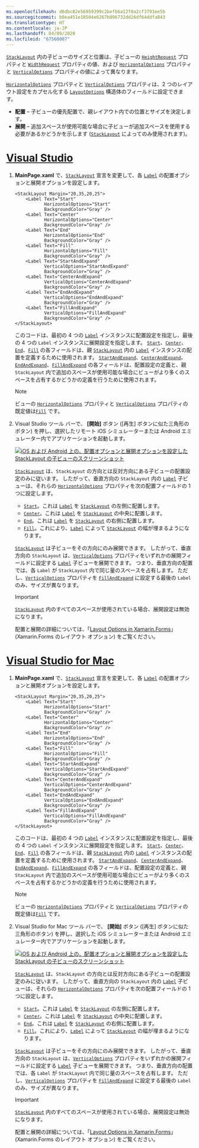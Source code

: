 ```yaml
---
ms.openlocfilehash: d6dbc82e56959399c2befb6a12f0a2cf3793ee5b
ms.sourcegitcommit: b0ea451e18504e6267b896732dd26df64ddfa843
ms.translationtype: HT
ms.contentlocale: ja-JP
ms.lasthandoff: 04/09/2020
ms.locfileid: "67560007"
---
```

[`StackLayout`](xref:Xamarin.Forms.StackLayout) 内の子ビューのサイズと位置は、子ビューの [`HeightRequest`](xref:Xamarin.Forms.VisualElement.HeightRequest) プロパティと [`WidthRequest`](xref:Xamarin.Forms.VisualElement.WidthRequest) プロパティの値、および [`HorizontalOptions`](xref:Xamarin.Forms.View.HorizontalOptions) プロパティと [`VerticalOptions`](xref:Xamarin.Forms.View.VerticalOptions) プロパティの値によって異なります。

[`HorizontalOptions`](xref:Xamarin.Forms.View.HorizontalOptions) プロパティと [`VerticalOptions`](xref:Xamarin.Forms.View.VerticalOptions) プロパティは、2 つのレイアウト設定をカプセル化する [`LayoutOptions`](xref:Xamarin.Forms.LayoutOptions) 構造体のフィールドに設定できます。

- **配置** – 子ビューの優先配置で、親レイアウト内での位置とサイズを決定します。
- **展開** – 追加スペースが使用可能な場合に子ビューが追加スペースを使用する必要があるかどうかを示します ([`StackLayout`](xref:Xamarin.Forms.StackLayout) によってのみ使用されます)。

# <a name="visual-studio"></a>[Visual Studio](#tab/vswin)

1. **MainPage.xaml** で、[`StackLayout`](xref:Xamarin.Forms.StackLayout) 宣言を変更して、各 [`Label`](xref:Xamarin.Forms.Label) の配置オプションと展開オプションを設定します。

    ```xaml
    <StackLayout Margin="20,35,20,25">
        <Label Text="Start"
               HorizontalOptions="Start"
               BackgroundColor="Gray" />
        <Label Text="Center"
               HorizontalOptions="Center"
               BackgroundColor="Gray" />
        <Label Text="End"
               HorizontalOptions="End"
               BackgroundColor="Gray" />
        <Label Text="Fill"
               HorizontalOptions="Fill"
               BackgroundColor="Gray" />
        <Label Text="StartAndExpand"
               VerticalOptions="StartAndExpand"
               BackgroundColor="Gray" />
        <Label Text="CenterAndExpand"
               VerticalOptions="CenterAndExpand"
               BackgroundColor="Gray" />
        <Label Text="EndAndExpand"
               VerticalOptions="EndAndExpand"
               BackgroundColor="Gray" />
        <Label Text="FillAndExpand"
               VerticalOptions="FillAndExpand"
               BackgroundColor="Gray" />
    </StackLayout>
    ```

    このコードは、最初の 4 つの [`Label`](xref:Xamarin.Forms.Label) インスタンスに配置設定を指定し、最後の 4 つの `Label` インスタンスに展開設定を指定します。 [`Start`](xref:Xamarin.Forms.LayoutOptions.Start)、[`Center`](xref:Xamarin.Forms.LayoutOptions.Center)、[`End`](xref:Xamarin.Forms.LayoutOptions.End)、[`Fill`](xref:Xamarin.Forms.LayoutOptions.Fill) の各フィールドは、親 [`StackLayout`](xref:Xamarin.Forms.StackLayout) 内の [`Label`](xref:Xamarin.Forms.Label) インスタンスの配置を定義するために使用されます。 [`StartAndExpand`](xref:Xamarin.Forms.LayoutOptions.StartAndExpand)、[`CenterAndExpand`](xref:Xamarin.Forms.LayoutOptions.CenterAndExpand)、[`EndAndExpand`](xref:Xamarin.Forms.LayoutOptions.EndAndExpand)、[`FillAndExpand`](xref:Xamarin.Forms.LayoutOptions.FillAndExpand) の各フィールドは、配置設定の定義と、親 `StackLayout` 内で追加のスペースが使用可能な場合にビューがより多くのスペースを占有するかどうかの定義を行うために使用されます。

    > [!NOTE]
    > ビューの [`HorizontalOptions`](xref:Xamarin.Forms.View.HorizontalOptions) プロパティと [`VerticalOptions`](xref:Xamarin.Forms.View.VerticalOptions) プロパティの既定値は[`Fill`](xref:Xamarin.Forms.LayoutOptions.Fill) です。

1. Visual Studio ツール バーで、 **[開始]** ボタン ([再生] ボタンに似た三角形のボタン) を押し、選択したリモート iOS シミュレーターまたは Android エミュレーター内でアプリケーションを起動します。

    [![iOS および Android 上の、配置オプションと展開オプションを設定した StackLayout の子ビューのスクリーンショット](../images/alignment-expansion.png "配置と展開を設定した、Label インスタンスを含む StackLayout")](../images/alignment-expansion-large.png#lightbox "配置と展開を設定した、Label インスタンスを含む StackLayout")

    [`StackLayout`](xref:Xamarin.Forms.StackLayout) は、`StackLayout` の方向とは反対方向にある子ビューの配置設定のみに従います。 したがって、垂直方向の `StackLayout` 内の [`Label`](xref:Xamarin.Forms.Label) 子ビューは、それらの [`HorizontalOptions`](xref:Xamarin.Forms.View.HorizontalOptions) プロパティを次の配置フィールドの 1 つに設定します。

    - [`Start`](xref:Xamarin.Forms.LayoutOptions.Start)。これは [`Label`](xref:Xamarin.Forms.Label) を [`StackLayout`](xref:Xamarin.Forms.StackLayout) の左側に配置します。
    - [`Center`](xref:Xamarin.Forms.LayoutOptions.Center)。これは [`Label`](xref:Xamarin.Forms.Label) を [`StackLayout`](xref:Xamarin.Forms.StackLayout) の中央に配置します。
    - [`End`](xref:Xamarin.Forms.LayoutOptions.End)。これは [`Label`](xref:Xamarin.Forms.Label) を [`StackLayout`](xref:Xamarin.Forms.StackLayout) の右側に配置します。
    - [`Fill`](xref:Xamarin.Forms.LayoutOptions.Fill)。これにより、[`Label`](xref:Xamarin.Forms.Label) によって [`StackLayout`](xref:Xamarin.Forms.StackLayout) の幅が埋まるようになります。

    [`StackLayout`](xref:Xamarin.Forms.StackLayout) は子ビューをその方向にのみ展開できます。 したがって、垂直方向の `StackLayout` は、[`VerticalOptions`](xref:Xamarin.Forms.View.VerticalOptions) プロパティをいずれかの展開フィールドに設定する [`Label`](xref:Xamarin.Forms.Label) 子ビューを展開できます。 つまり、垂直方向の配置では、各 `Label` が `StackLayout` 内で同じ量のスペースを占有します。 ただし、[`VerticalOptions`](xref:Xamarin.Forms.View.VerticalOptions) プロパティを [`FillAndExpand`](xref:Xamarin.Forms.LayoutOptions.FillAndExpand) に設定する最後の `Label` のみ、サイズが異なります。

    > [!IMPORTANT]
    > [`StackLayout`](xref:Xamarin.Forms.StackLayout) 内のすべてのスペースが使用されている場合、展開設定は無効になります。

    配置と展開の詳細については、「[Layout Options in Xamarin.Forms](~/xamarin-forms/user-interface/layouts/layout-options.md)」(Xamarin.Forms のレイアウト オプション) をご覧ください。

# <a name="visual-studio-for-mac"></a>[Visual Studio for Mac](#tab/vsmac)

1. **MainPage.xaml** で、[`StackLayout`](xref:Xamarin.Forms.StackLayout) 宣言を変更して、各 [`Label`](xref:Xamarin.Forms.Label) の配置オプションと展開オプションを設定します。

    ```xaml
    <StackLayout Margin="20,35,20,25">
        <Label Text="Start"
               HorizontalOptions="Start"
               BackgroundColor="Gray" />
        <Label Text="Center"
               HorizontalOptions="Center"
               BackgroundColor="Gray" />
        <Label Text="End"
               HorizontalOptions="End"
               BackgroundColor="Gray" />
        <Label Text="Fill"
               HorizontalOptions="Fill"
               BackgroundColor="Gray" />
        <Label Text="StartAndExpand"
               VerticalOptions="StartAndExpand"
               BackgroundColor="Gray" />
        <Label Text="CenterAndExpand"
               VerticalOptions="CenterAndExpand"
               BackgroundColor="Gray" />
        <Label Text="EndAndExpand"
               VerticalOptions="EndAndExpand"
               BackgroundColor="Gray" />
        <Label Text="FillAndExpand"
               VerticalOptions="FillAndExpand"
               BackgroundColor="Gray" />
    </StackLayout>
    ```

    このコードは、最初の 4 つの [`Label`](xref:Xamarin.Forms.Label) インスタンスに配置設定を指定し、最後の 4 つの `Label` インスタンスに展開設定を指定します。 [`Start`](xref:Xamarin.Forms.LayoutOptions.Start)、[`Center`](xref:Xamarin.Forms.LayoutOptions.Center)、[`End`](xref:Xamarin.Forms.LayoutOptions.End)、[`Fill`](xref:Xamarin.Forms.LayoutOptions.Fill) の各フィールドは、親 [`StackLayout`](xref:Xamarin.Forms.StackLayout) 内の [`Label`](xref:Xamarin.Forms.Label) インスタンスの配置を定義するために使用されます。 [`StartAndExpand`](xref:Xamarin.Forms.LayoutOptions.StartAndExpand)、[`CenterAndExpand`](xref:Xamarin.Forms.LayoutOptions.CenterAndExpand)、[`EndAndExpand`](xref:Xamarin.Forms.LayoutOptions.EndAndExpand)、[`FillAndExpand`](xref:Xamarin.Forms.LayoutOptions.FillAndExpand) の各フィールドは、配置設定の定義と、親 `StackLayout` 内で追加のスペースが使用可能な場合にビューがより多くのスペースを占有するかどうかの定義を行うために使用されます。

    > [!NOTE]
    > ビューの [`HorizontalOptions`](xref:Xamarin.Forms.View.HorizontalOptions) プロパティと [`VerticalOptions`](xref:Xamarin.Forms.View.VerticalOptions) プロパティの既定値は[`Fill`](xref:Xamarin.Forms.LayoutOptions.Fill) です。

1. Visual Studio for Mac ツール バーで、 **[開始]** ボタン ([再生] ボタンに似た三角形のボタン) を押し、選択した iOS シミュレーターまたは Android エミュレーター内でアプリケーションを起動します。

    [![iOS および Android 上の、配置オプションと展開オプションを設定した StackLayout の子ビューのスクリーンショット](../images/alignment-expansion.png "配置と展開を設定した、Label インスタンスを含む StackLayout")](../images/alignment-expansion-large.png#lightbox "配置と展開を設定した、Label インスタンスを含む StackLayout")

    [`StackLayout`](xref:Xamarin.Forms.StackLayout) は、`StackLayout` の方向とは反対方向にある子ビューの配置設定のみに従います。 したがって、垂直方向の `StackLayout` 内の [`Label`](xref:Xamarin.Forms.Label) 子ビューは、それらの [`HorizontalOptions`](xref:Xamarin.Forms.View.HorizontalOptions) プロパティを次の配置フィールドの 1 つに設定します。

    - [`Start`](xref:Xamarin.Forms.LayoutOptions.Start)。これは [`Label`](xref:Xamarin.Forms.Label) を [`StackLayout`](xref:Xamarin.Forms.StackLayout) の左側に配置します。
    - [`Center`](xref:Xamarin.Forms.LayoutOptions.Center)。これは [`Label`](xref:Xamarin.Forms.Label) を [`StackLayout`](xref:Xamarin.Forms.StackLayout) の中央に配置します。
    - [`End`](xref:Xamarin.Forms.LayoutOptions.End)。これは [`Label`](xref:Xamarin.Forms.Label) を [`StackLayout`](xref:Xamarin.Forms.StackLayout) の右側に配置します。
    - [`Fill`](xref:Xamarin.Forms.LayoutOptions.Fill)。これにより、[`Label`](xref:Xamarin.Forms.Label) によって [`StackLayout`](xref:Xamarin.Forms.StackLayout) の幅が埋まるようになります。

    [`StackLayout`](xref:Xamarin.Forms.StackLayout) は子ビューをその方向にのみ展開できます。 したがって、垂直方向の `StackLayout` は、[`VerticalOptions`](xref:Xamarin.Forms.View.VerticalOptions) プロパティをいずれかの展開フィールドに設定する [`Label`](xref:Xamarin.Forms.Label) 子ビューを展開できます。 つまり、垂直方向の配置では、各 `Label` が `StackLayout` 内で同じ量のスペースを占有します。 ただし、[`VerticalOptions`](xref:Xamarin.Forms.View.VerticalOptions) プロパティを [`FillAndExpand`](xref:Xamarin.Forms.LayoutOptions.FillAndExpand) に設定する最後の `Label` のみ、サイズが異なります。

    > [!IMPORTANT]
    > [`StackLayout`](xref:Xamarin.Forms.StackLayout) 内のすべてのスペースが使用されている場合、展開設定は無効になります。

    配置と展開の詳細については、「[Layout Options in Xamarin.Forms](~/xamarin-forms/user-interface/layouts/layout-options.md)」(Xamarin.Forms のレイアウト オプション) をご覧ください。
